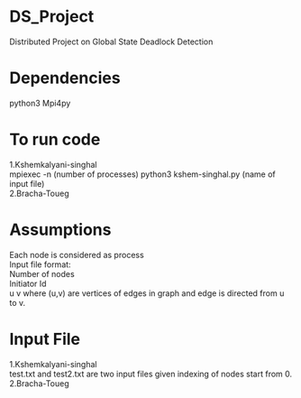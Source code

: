 # DS_Project
Distributed Project on Global State Deadlock Detection
# Dependencies
python3
Mpi4py

# To run code 
1.Kshemkalyani-singhal<br>
mpiexec -n (number of processes) python3 kshem-singhal.py (name of input file)<br>
2.Bracha-Toueg<br>


# Assumptions
Each node is considered as process<br>
Input file format:<br>
Number of nodes<br>
Initiator Id<br>
u v where (u,v) are vertices of edges in graph and edge is directed from u to v.<br>

# Input File
1.Kshemkalyani-singhal<br>
test.txt and test2.txt are two input files given indexing of nodes start from 0.<br>
2.Bracha-Toueg<br>

